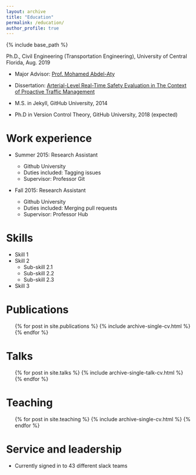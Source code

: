 ```yaml
---
layout: archive
title: "Education"
permalink: /education/
author_profile: true
---
```


{% include base_path %}


Ph.D., Civil Engineering (Transportation Engineering),  University of Central Florida, Aug. 2019
* Major Advisor: [Prof. Mohamed Abdel-Aty](https://www.cece.ucf.edu/aty/)
* Dissertation: [Arterial-Level Real-Time Safety Evaluation in The Context of Proactive Traffic Management](https://stars.library.ucf.edu/etd/6595/)

* M.S. in Jekyll, GitHub University, 2014
* Ph.D in Version Control Theory, GitHub University, 2018 (expected)

Work experience
======
* Summer 2015: Research Assistant
  * Github University
  * Duties included: Tagging issues
  * Supervisor: Professor Git

* Fall 2015: Research Assistant
  * Github University
  * Duties included: Merging pull requests
  * Supervisor: Professor Hub
  
Skills
======
* Skill 1
* Skill 2
  * Sub-skill 2.1
  * Sub-skill 2.2
  * Sub-skill 2.3
* Skill 3

Publications
======
  <ul>{% for post in site.publications %}
    {% include archive-single-cv.html %}
  {% endfor %}</ul>
  
Talks
======
  <ul>{% for post in site.talks %}
    {% include archive-single-talk-cv.html %}
  {% endfor %}</ul>
  
Teaching
======
  <ul>{% for post in site.teaching %}
    {% include archive-single-cv.html %}
  {% endfor %}</ul>
  
Service and leadership
======
* Currently signed in to 43 different slack teams
